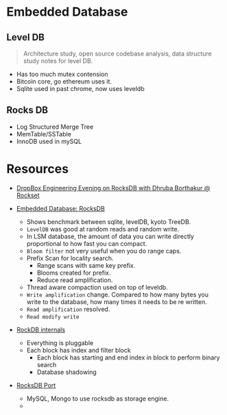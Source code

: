 # Embedded Database


## Level DB
> Architecture study, open source codebase analysis, data structure study notes for level DB.

- Has too much mutex contension
- Bitcoin core, go ethereum uses it.
- Sqlite used in past chrome, now uses leveldb


## Rocks DB
- Log Structured Merge Tree
- MemTable/SSTable
- InnoDB used in mySQL


# Resources
- [DropBox Engineering Evening on RocksDB with Dhruba Borthakur @ Rockset
](https://www.youtube.com/watch?v=aKAJMd0iKtI&ab_channel=DhrubaBorthakur)

- [Embedded Database: RocksDB](youtube.com/watch?v=V_C-T5S-w8g)
    - Shows benchmark between sqlite, levelDB, kyoto TreeDB.
    - `LevelDB` was good at random reads and random write.
    - In LSM database, the amount of data you can write directly proportional to how fast you can compact. 
    - `Bloom filter` not very useful when you do range caps.
    - Prefix Scan for locality search.
        - Range scans with same key prefix.
        - Blooms created for prefix.
        - Reduce read amplification.
    - Thread aware compaction used on top of leveldb.
    - `Write amplification` change. Compared to how many bytes you write to the database, how many times it needs to be re written.
    - `Read amplification` resolved.
    - `Read modify write`

- [RockDB internals](https://www.youtube.com/watch?v=aKAJMd0iKtI)
    - Everything is pluggable
    - Each block has index and filter block
        - Each block has starting and end index in block to perform binary search
        - Database shadowing

- [RocksDB Port](https://youtu.be/jGCv4r8CJEI)
    - MySQL, Mongo to use rocksdb as storage engine.
    - 